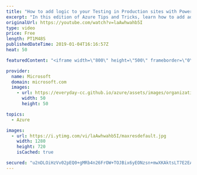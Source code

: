 ```yaml
---
title: "How to add logic to your Testing in Production sites with PowerShell | Azure Tips and Tricks"
excerpt: "In this edition of Azure Tips and Tricks, learn how to add additional logic by using PowerShell to automatically distribute the load between your production and deployment slot sites with the Testing in Production feature.    For more Azure tips and tricks, visit: http://azuredev.tips   Get started with"
originalUrl: https://youtube.com/watch?v=laAwhwahb5I
type: video
price: Free
length: PT1M48S
publishedDateTime: 2019-01-04T16:16:57Z
heat: 50

featuredContent: "<iframe width=\"800\" height=\"500\" frameborder=\"0\" src=\"https://www.youtube.com/embed/laAwhwahb5I\" allow=\"accelerometer; autoplay; encrypted-media; gyroscope; picture-in-picture\" allowfullscreen></iframe>"

provider:
  name: Microsoft
  domain: microsoft.com
  images:
    - url: https://everyday-cc.github.io/azure/assets/images/organizations/microsoft.com-50x50.jpg
      width: 50
      height: 50

topics:
  - Azure

images:
  - url: https://i.ytimg.com/vi/laAwhwahb5I/maxresdefault.jpg
    width: 1280
    height: 720
    isCached: true

secured: "u2nDLOiHzVv02pEQ0+gMRb4n26FrOW+TOJBix6yEONzsn+mwXKAktsLT7E2EAPXs9dLdyKv4rSO4jaKQ8JXZG54r0f4mV+CojsgiIxJZmOOTbq6fS0hb6coEjX+lUQp+fYCNYDfo9B5BwQPUoPNA1IJF4HACss0+Qqltt00US5bge7bCO3Tuxcl9hPuKXZke8x09CpjzroH+Q2M9mn1vfob1aJBBR96CNYIAHynD/YhBLaxc4fAax1AbIIQSgPJYI6YwWwvokWB6xY4rKhVTlJk8bwIi4FyX6gO7oGDWmxNuoAT2P7Fpnl13h9ML1/yZtzHlR61vUUE6bIUWuGwRSH05gTGqUe4NQYYbKrqXU+yeHV9tV407AvmSezYv/F+fiC85++Oc3xzV1UNVO0CMIAneC52P4+6TBHrF3us4lQ9o0zrpuZNwBzQlrH18F5ff;PPcQrkeX5R0zlbpMUnuMRA=="
---
```


